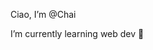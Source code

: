 Ciao, I’m @Chai 

I’m currently learning web dev 🍵 



<!---
cha-chai/cha-chai is a ✨ special ✨ repository because its `README.md` (this file) appears on your GitHub profile.
You can click the Preview link to take a look at your changes.
--->
